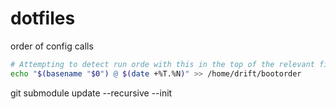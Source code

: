# dotfiles

order of config calls
```bash
# Attempting to detect run orde with this in the top of the relevant files
echo "$(basename "$0") @ $(date +%T.%N)" >> /home/drift/bootorder
```

git submodule update --recursive --init
